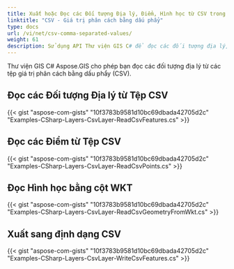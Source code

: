```yaml
---
title: Xuất hoặc Đọc các Đối tượng Địa lý, Điểm, Hình học từ CSV trong C#
linktitle: "CSV - Giá trị phân cách bằng dấu phẩy"
type: docs
url: /vi/net/csv-comma-separated-values/
weight: 61
description: Sử dụng API Thư viện GIS C# để đọc các đối tượng địa lý, điểm và hình học từ một tệp CSV và xuất chúng sang một tệp CSV.
---
```


Thư viện GIS C# Aspose.GIS cho phép bạn đọc các đối tượng địa lý từ các tệp giá trị phân cách bằng dấu phẩy (CSV).
## **Đọc các Đối tượng Địa lý từ Tệp CSV**
{{< gist "aspose-com-gists" "10f3783b9581d10bc69dbada42705d2c" "Examples-CSharp-Layers-CsvLayer-ReadCsvFeatures.cs" >}}
## **Đọc các Điểm từ Tệp CSV**
{{< gist "aspose-com-gists" "10f3783b9581d10bc69dbada42705d2c" "Examples-CSharp-Layers-CsvLayer-ReadCsvPoints.cs" >}}
## **Đọc Hình học bằng cột WKT**
{{< gist "aspose-com-gists" "10f3783b9581d10bc69dbada42705d2c" "Examples-CSharp-Layers-CsvLayer-ReadCsvGeometryFromWkt.cs" >}}
## **Xuất sang định dạng CSV**
{{< gist "aspose-com-gists" "10f3783b9581d10bc69dbada42705d2c" "Examples-CSharp-Layers-CsvLayer-WriteCsvFeatures.cs" >}}
